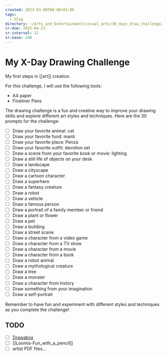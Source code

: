 ```yaml
---
created: 2023-03-08T00:00+03:00
tags:
  - blog
directory: ~/Arts_and_Entertainment/visual_arts/30_days_draw_challenge/
sr-due: 2025-04-21
sr-interval: 12
sr-ease: 248
---
```


# My X-Day Drawing Challenge

My first steps in [[art]] creation.

For this challenge, I will use the following tools:

- A4 paper
- Fineliner Pens

The drawing challenge is a fun and creative way to improve your drawing skills and explore different art styles and techniques. Here are the 30 prompts for the challenge:

- [ ] Draw your favorite animal: cat
- [ ] Draw your favorite food: manti
- [ ] Draw your favorite place: Penza
- [ ] Draw your favorite outfit: devotion set
- [ ] Draw a scene from your favorite book or movie: lighting
- [ ] Draw a still life of objects on your desk
- [ ] Draw a landscape
- [ ] Draw a cityscape
- [ ] Draw a cartoon character
- [ ] Draw a superhero
- [ ] Draw a fantasy creature
- [ ] Draw a robot
- [ ] Draw a vehicle
- [ ] Draw a famous person
- [ ] Draw a portrait of a family member or friend
- [ ] Draw a plant or flower
- [ ] Draw a pet
- [ ] Draw a building
- [ ] Draw a street scene
- [ ] Draw a character from a video game
- [ ] Draw a character from a TV show
- [ ] Draw a character from a movie
- [ ] Draw a character from a book
- [ ] Draw a robot animal
- [ ] Draw a mythological creature
- [ ] Draw a tree
- [ ] Draw a monster
- [ ] Draw a character from history
- [ ] Draw something from your imagination
- [ ] Draw a self-portrait

Remember to have fun and experiment with different styles and techniques as you complete the challenge!

## TODO

- [ ] [Drawabox](https://drawabox.com/)
- [ ] [[Loomis-Fun_with_a_pencil]]
- [ ] artist PDF files...
